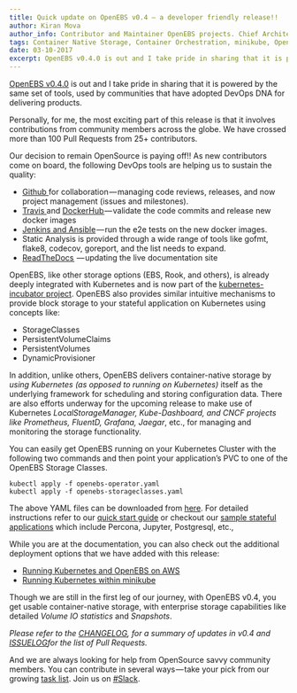 ```yaml
---
title: Quick update on OpenEBS v0.4 — a developer friendly release!!
author: Kiran Mova
author_info: Contributor and Maintainer OpenEBS projects. Chief Architect MayaData. Kiran leads overall architecture & is responsible for architecting, solution design & customer adoption of OpenEBS.
tags: Container Native Storage, Container Orchestration, minikube, Open Source, Updates, OpenEBS
date: 03-10-2017
excerpt: OpenEBS v0.4.0 is out and I take pride in sharing that it is powered by the same set of tools, used by communities that have adopted DevOps DNA for delivering products.
---
```


[OpenEBS v0.4.0](https://github.com/openebs/openebs/releases/tag/v0.4.0) is out and I take pride in sharing that it is powered by the same set of tools, used by communities that have adopted DevOps DNA for delivering products.

Personally, for me, the most exciting part of this release is that it involves contributions from community members across the globe. We have crossed more than 100 Pull Requests from 25+ contributors.

Our decision to remain OpenSource is paying off!! As new contributors come on board, the following DevOps tools are helping us to sustain the quality:

- [Github ](https://github.com/openebs/openebs/issues)for collaboration — managing code reviews, releases, and now project management (issues and milestones).
- [Travis ](https://travis-ci.org/openebs/) and [DockerHub ](https://hub.docker.com/r/openebs/)— validate the code commits and release new docker images
- [Jenkins and Ansible](https://github.com/openebs/openebs/tree/master/e2e) — run the e2e tests on the new docker images.
- Static Analysis is provided through a wide range of tools like gofmt, flake8, codecov, goreport, and the list needs to expand.
- [ReadTheDocs ](http://openebs.readthedocs.io/en/latest/index.html) — updating the live documentation site

OpenEBS, like other storage options (EBS, Rook, and others), is already deeply integrated with Kubernetes and is now part of the [kubernetes-incubator project](https://github.com/kubernetes-incubator/external-storage/tree/master/openebs). OpenEBS also provides similar intuitive mechanisms to provide block storage to your stateful application on Kubernetes using concepts like:

- StorageClasses
- PersistentVolumeClaims
- PersistentVolumes
- DynamicProvisioner

In addition, unlike others, OpenEBS delivers container-native storage by *using Kubernetes (as opposed to running on Kubernetes)* itself as the underlying framework for scheduling and storing configuration data. There are also efforts underway for the upcoming release to make use of Kubernetes *LocalStorageManager, Kube-Dashboard, and CNCF projects like Prometheus, FluentD, Grafana, Jaegar*, etc., for managing and monitoring the storage functionality.

You can easily get OpenEBS running on your Kubernetes Cluster with the following two commands and then point your application’s PVC to one of the OpenEBS Storage Classes.

`kubectl apply -f openebs-operator.yaml`  
`kubectl apply -f openebs-storageclasses.yaml`

The above YAML files can be downloaded from [here](https://github.com/openebs/openebs/tree/master/k8s). For detailed instructions refer to our [quick start guide](http://openebs.readthedocs.io/en/latest/getting_started/quick_install.html) or checkout our [sample stateful applications](http://openebs.readthedocs.io/en/latest/install/install_usecases.html) which include Percona, Jupyter, Postgresql, etc.,

While you are at the documentation, you can also check out the additional deployment options that we have added with this release:

- [Running Kubernetes and OpenEBS on AWS](http://openebs.readthedocs.io/en/latest/install/cloud_solutions.html)
- [Running Kubernetes within minikube](http://openebs.readthedocs.io/en/latest/install/dev_solutions.html)

Though we are still in the first leg of our journey, with OpenEBS v0.4, you get usable container-native storage, with enterprise storage capabilities like detailed *Volume IO statistics* and *Snapshots*.

*Please refer to the [CHANGELOG](http://openebs.readthedocs.io/en/latest/release_notes/releasenotes.html), for a summary of updates in v0.4 and [ISSUELOG](https://github.com/issues?q=user%3Aopenebs+and+is%3Apr+and+merged%3A%3E2017-06-23+sort%3Acreated-asc)for the list of Pull Requests.*

And we are always looking for help from OpenSource savvy community members. You can contribute in several ways — take your pick from our growing [task list](https://github.com/openebs/openebs/labels). Join us on [#Slack](http://slack.openebs.io/).
